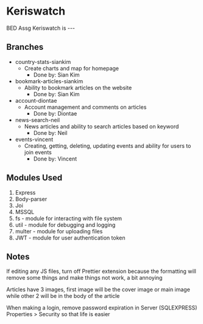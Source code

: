 
# Keriswatch
BED Assg
Keriswatch is ---


## Branches


 - country-stats-siankim
	 - Create charts and map for homepage 
		 - Done by: Sian Kim
 - bookmark-articles-siankim
	 - Ability to bookmark articles on the website
		 - Done by: Sian Kim
 - account-diontae
	 - Account management and comments on articles
		 - Done by: Diontae
 - news-search-neil
	 - News articles and ability to search articles based on keyword
		 - Done by: Neil 
 - events-vincent
	 - Creating, getting, deleting, updating events and ability for users to join events 
		 - Done by: Vincent
  

## Modules Used

1.  Express
2.  Body-parser
3.  Joi
4.  MSSQL
5.  fs
		- module for interacting with file system
6.  util
		- module for debugging and logging
7.  multer
		- module for uploading files
8.  JWT
		- module for user authentication token

## Notes

If editing any JS files, turn off Prettier extension because the formatting will remove some things and make things not work, a bit annoying

Articles have 3 images, first image will be the cover image or main image while other 2 will be in the body of the article

When making a login, remove password expiration in Server (SQLEXPRESS) Properties > Security so that life is easier
